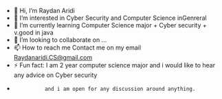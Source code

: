 - 👋 Hi, I’m Raydan Aridi
- 👀 I’m interested in Cyber Security and Computer Science inGenreral
- 🌱 I’m currently learning Computer Science major + Cyber security + v.good in java 
- 💞️ I’m looking to collaborate on ...
- 📫 How to reach me Contact me on my email Raydanaridi.CS@gmail.com
- ⚡ Fun fact: I am 2 year computer science major and i would like to hear any advice on Cyber security
-               and i am open for any discussion around anything.

<!---
RaydanAridiCS/RaydanAridiCS is a ✨ special ✨ repository because its `README.md` (this file) appears on your GitHub profile.
You can click the Preview link to take a look at your changes.
--->
